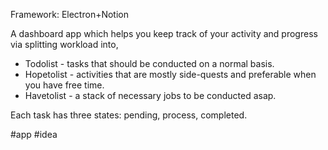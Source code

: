 Framework: Electron+Notion

A dashboard app which helps you keep track of your activity and progress via  splitting workload into,
- Todolist - tasks that should be conducted on a normal basis.
- Hopetolist - activities that are mostly side-quests and preferable when you have free time.
- Havetolist - a stack of necessary jobs to be conducted asap.

Each task has three states: pending, process, completed.


#app #idea